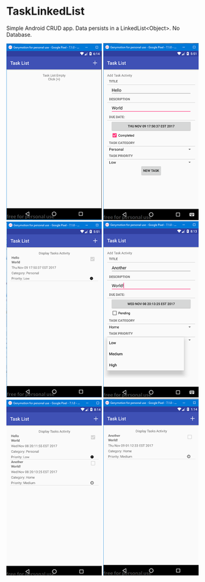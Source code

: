 # TaskLinkedList
Simple Android CRUD app. Data persists in a LinkedList&lt;Object&gt;. No Database.

![Default Location](screenshots/tasklist_1.png "Default Location")  ![Add Task](screenshots/tasklist_2.png "Add Task")  ![View Task List](screenshots/tasklist_3.png "View Task List")
![Add New Task](screenshots/tasklist_4.png "Add New Task")  ![View New Task List](screenshots/tasklist_5.png "View New Task List")  ![Task Deleted](screenshots/tasklist_6.png "Task Deleted") 

